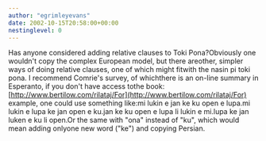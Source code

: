```yaml
---
author: "egrimleyevans"
date: 2002-10-15T20:58:00+00:00
nestinglevel: 0
---
```

Has anyone considered adding relative clauses to Toki Pona?Obviously one wouldn't copy the complex European model, but there areother, simpler ways of doing relative clauses, one of which might fitwith the nasin pi toki pona. I recommend Comrie's survey, of whichthere is an on-line summary in Esperanto, if you don't have access tothe book: [http://www.bertilow.com/rilataj/For](http://www.bertilow.com/rilataj/For) example, one could use something like:mi lukin e jan ke ku open e lupa.mi lukin e lupa ke jan open e ku.jan ke ku open e lupa li lukin e mi.lupa ke jan luken e ku li open.Or the same with "ona" instead of "ku", which would mean adding onlyone new word ("ke") and copying Persian.
